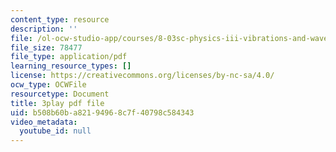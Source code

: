 ```yaml
---
content_type: resource
description: ''
file: /ol-ocw-studio-app/courses/8-03sc-physics-iii-vibrations-and-waves-fall-2016/b508b60ba82194968c7f40798c584343_mqhO9GT8hD4.pdf
file_size: 78477
file_type: application/pdf
learning_resource_types: []
license: https://creativecommons.org/licenses/by-nc-sa/4.0/
ocw_type: OCWFile
resourcetype: Document
title: 3play pdf file
uid: b508b60b-a821-9496-8c7f-40798c584343
video_metadata:
  youtube_id: null
---
```

